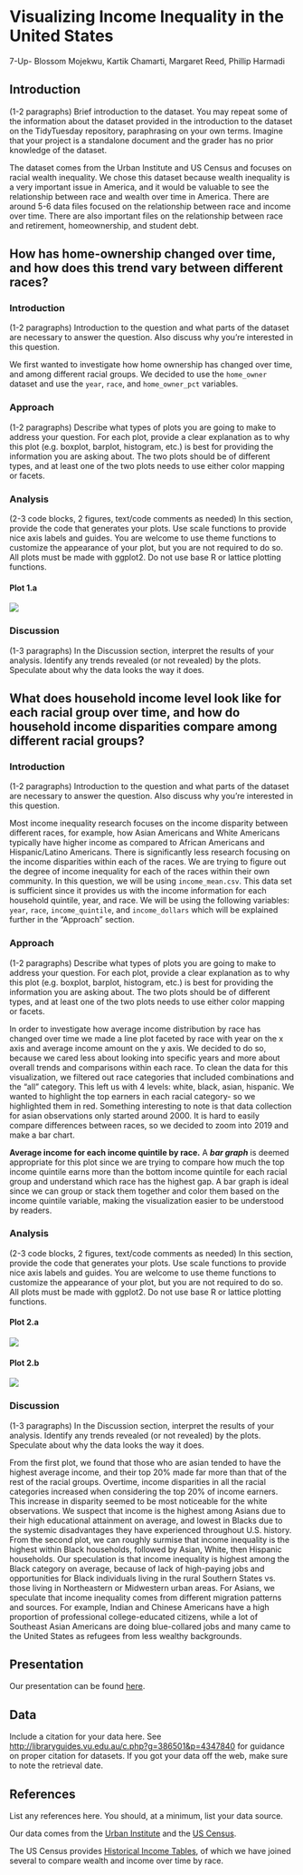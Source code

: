 Visualizing Income Inequality in the United States
================
7-Up- Blossom Mojekwu, Kartik Chamarti, Margaret Reed, Phillip Harmadi

## Introduction

(1-2 paragraphs) Brief introduction to the dataset. You may repeat some
of the information about the dataset provided in the introduction to the
dataset on the TidyTuesday repository, paraphrasing on your own terms.
Imagine that your project is a standalone document and the grader has no
prior knowledge of the dataset.

The dataset comes from the Urban Institute and US Census and focuses on
racial wealth inequality. We chose this dataset because wealth
inequality is a very important issue in America, and it would be
valuable to see the relationship between race and wealth over time in
America. There are around 5-6 data files focused on the relationship
between race and income over time. There are also important files on the
relationship between race and retirement, homeownership, and student
debt.

## How has home-ownership changed over time, and how does this trend vary between different races?

### Introduction

(1-2 paragraphs) Introduction to the question and what parts of the
dataset are necessary to answer the question. Also discuss why you’re
interested in this question.

We first wanted to investigate how home ownership has changed over time,
and among different racial groups. We decided to use the `home_owner`
dataset and use the `year`, `race`, and `home_owner_pct` variables.

### Approach

(1-2 paragraphs) Describe what types of plots you are going to make to
address your question. For each plot, provide a clear explanation as to
why this plot (e.g. boxplot, barplot, histogram, etc.) is best for
providing the information you are asking about. The two plots should be
of different types, and at least one of the two plots needs to use
either color mapping or facets.

### Analysis

(2-3 code blocks, 2 figures, text/code comments as needed) In this
section, provide the code that generates your plots. Use scale functions
to provide nice axis labels and guides. You are welcome to use theme
functions to customize the appearance of your plot, but you are not
required to do so. All plots must be made with ggplot2. Do not use base
R or lattice plotting functions.

#### Plot 1.a

![](README_files/figure-gfm/first-look-1.png)<!-- -->

### Discussion

(1-3 paragraphs) In the Discussion section, interpret the results of
your analysis. Identify any trends revealed (or not revealed) by the
plots. Speculate about why the data looks the way it does.

## What does household income level look like for each racial group over time, and how do household income disparities compare among different racial groups?

### Introduction

(1-2 paragraphs) Introduction to the question and what parts of the
dataset are necessary to answer the question. Also discuss why you’re
interested in this question.

Most income inequality research focuses on the income disparity between
different races, for example, how Asian Americans and White Americans
typically have higher income as compared to African Americans and
Hispanic/Latino Americans. There is significantly less research focusing
on the income disparities within each of the races. We are trying to
figure out the degree of income inequality for each of the races within
their own community. In this question, we will be using
`income_mean.csv`. This data set is sufficient since it provides us with
the income information for each household quintile, year, and race. We
will be using the following variables: `year`, `race`,
`income_quintile`, and `income_dollars` which will be explained further
in the “Approach” section.

### Approach

(1-2 paragraphs) Describe what types of plots you are going to make to
address your question. For each plot, provide a clear explanation as to
why this plot (e.g. boxplot, barplot, histogram, etc.) is best for
providing the information you are asking about. The two plots should be
of different types, and at least one of the two plots needs to use
either color mapping or facets.

In order to investigate how average income distribution by race has
changed over time we made a line plot faceted by race with year on the x
axis and average income amount on the y axis. We decided to do so,
because we cared less about looking into specific years and more about
overall trends and comparisons within each race. To clean the data for
this visualization, we filtered out race categories that included
combinations and the “all” category. This left us with 4 levels: white,
black, asian, hispanic. We wanted to highlight the top earners in each
racial category- so we highlighted them in red. Something interesting to
note is that data collection for asian observations only started around
2000. It is hard to easily compare differences between races, so we
decided to zoom into 2019 and make a bar chart.

**Average income for each income quintile by race.** A ***bar graph***
is deemed appropriate for this plot since we are trying to compare how
much the top income quintile earns more than the bottom income quintile
for each racial group and understand which race has the highest gap. A
bar graph is ideal since we can group or stack them together and color
them based on the income quintile variable, making the visualization
easier to be understood by readers.

### Analysis

(2-3 code blocks, 2 figures, text/code comments as needed) In this
section, provide the code that generates your plots. Use scale functions
to provide nice axis labels and guides. You are welcome to use theme
functions to customize the appearance of your plot, but you are not
required to do so. All plots must be made with ggplot2. Do not use base
R or lattice plotting functions.

#### Plot 2.a

![](README_files/figure-gfm/plot-overtime-1.png)<!-- -->

#### Plot 2.b

![](README_files/figure-gfm/plot-bar-1.png)<!-- -->

### Discussion

(1-3 paragraphs) In the Discussion section, interpret the results of
your analysis. Identify any trends revealed (or not revealed) by the
plots. Speculate about why the data looks the way it does.

From the first plot, we found that those who are asian tended to have
the highest average income, and their top 20% made far more than that of
the rest of the racial groups. Overtime, income disparities in all the
racial categories increased when considering the top 20% of income
earners. This increase in disparity seemed to be most noticeable for the
white observations. We suspect that income is the highest among Asians
due to their high educational attainment on average, and lowest in
Blacks due to the systemic disadvantages they have experienced
throughout U.S. history. From the second plot, we can roughly surmise
that income inequality is the highest within Black households, followed
by Asian, White, then Hispanic households. Our speculation is that
income inequality is highest among the Black category on average,
because of lack of high-paying jobs and opportunities for Black
individuals living in the rural Southern States vs.  those living in
Northeastern or Midwestern urban areas. For Asians, we speculate that
income inequality comes from different migration patterns and sources.
For example, Indian and Chinese Americans have a high proportion of
professional college-educated citizens, while a lot of Southeast Asian
Americans are doing blue-collared jobs and many came to the United
States as refugees from less wealthy backgrounds.

## Presentation

Our presentation can be found [here](presentation/presentation.html).

## Data

Include a citation for your data here. See
<http://libraryguides.vu.edu.au/c.php?g=386501&p=4347840> for guidance
on proper citation for datasets. If you got your data off the web, make
sure to note the retrieval date.

## References

List any references here. You should, at a minimum, list your data
source.

Our data comes from the [Urban
Institute](https://apps.urban.org/features/wealth-inequality-charts/)
and the [US
Census](https://www.census.gov/data/tables/time-series/demo/income-poverty/historical-income-households.html).

The US Census provides [Historical Income
Tables](https://www.census.gov/data/tables/time-series/demo/income-poverty/historical-income-households.html),
of which we have joined several to compare wealth and income over time
by race.
